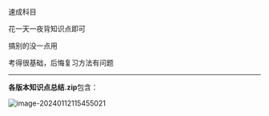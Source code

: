 速成科目

花一天一夜背知识点即可

搞别的没一点用

考得很基础，后悔复习方法有问题

---

**各版本知识点总结.zip**包含：

![image-20240112115455021](https://cdn.jsdelivr.net/gh/LiZaiyuan0619/Temp-Pics/img/image-20240112115455021.png)